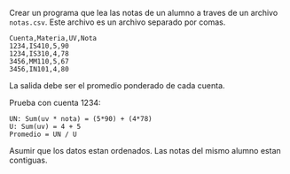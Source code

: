 Crear un programa que lea las notas de un alumno a traves de un archivo `notas.csv`. Este archivo es un archivo separado por comas.

```
Cuenta,Materia,UV,Nota
1234,IS410,5,90
1234,IS310,4,78
3456,MM110,5,67
3456,IN101,4,80
```
La salida debe ser el promedio ponderado de cada cuenta.

Prueba con cuenta 1234:
```
UN: Sum(uv * nota) = (5*90) + (4*78)
U: Sum(uv) = 4 + 5
Promedio = UN / U
```

Asumir que los datos estan ordenados. Las notas del mismo alumno estan contiguas.
